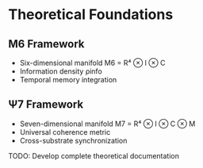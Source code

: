 # Theoretical Foundations

## M6 Framework
- Six-dimensional manifold M6 = R⁴ ⊗ I ⊗ C
- Information density ρinfo
- Temporal memory integration

## Ψ7 Framework  
- Seven-dimensional manifold M7 = R⁴ ⊗ I ⊗ C ⊗ M
- Universal coherence metric
- Cross-substrate synchronization

TODO: Develop complete theoretical documentation
